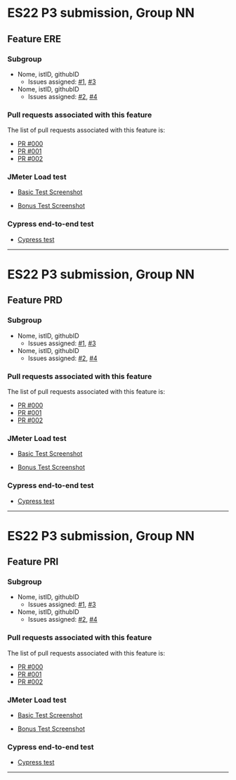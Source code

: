 # ES22 P3 submission, Group NN

## Feature ERE

### Subgroup
 - Nome, istID, githubID
   + Issues assigned: [#1](https://github.com), [#3](https://github.com)
 - Nome, istID, githubID
   + Issues assigned: [#2](https://github.com), [#4](https://github.com)
 
### Pull requests associated with this feature

The list of pull requests associated with this feature is:

 - [PR #000](https://github.com)
 - [PR #001](https://github.com)
 - [PR #002](https://github.com)

### JMeter Load test

- [Basic Test Screenshot](https://github.com/tecnico-softeng-2022/templates/blob/master/sprints/jmeter-snapshot.png)


- [Bonus Test Screenshot](https://github.com/tecnico-softeng-2022/templates/blob/master/sprints/jmeter-snapshot.png)

### Cypress end-to-end test

- [Cypress test](https://github.com)

---

# ES22 P3 submission, Group NN

## Feature PRD

### Subgroup
 - Nome, istID, githubID
   + Issues assigned: [#1](https://github.com), [#3](https://github.com)
 - Nome, istID, githubID
   + Issues assigned: [#2](https://github.com), [#4](https://github.com)
 
### Pull requests associated with this feature

The list of pull requests associated with this feature is:

 - [PR #000](https://github.com)
 - [PR #001](https://github.com)
 - [PR #002](https://github.com)

### JMeter Load test

- [Basic Test Screenshot](https://github.com/tecnico-softeng-2022/templates/blob/master/sprints/jmeter-snapshot.png)


- [Bonus Test Screenshot](https://github.com/tecnico-softeng-2022/templates/blob/master/sprints/jmeter-snapshot.png)

### Cypress end-to-end test

- [Cypress test](https://github.com)

---

# ES22 P3 submission, Group NN

## Feature PRI

### Subgroup
 - Nome, istID, githubID
   + Issues assigned: [#1](https://github.com), [#3](https://github.com)
 - Nome, istID, githubID
   + Issues assigned: [#2](https://github.com), [#4](https://github.com)
 
### Pull requests associated with this feature

The list of pull requests associated with this feature is:

 - [PR #000](https://github.com)
 - [PR #001](https://github.com)
 - [PR #002](https://github.com)

### JMeter Load test

- [Basic Test Screenshot](https://github.com/tecnico-softeng-2022/templates/blob/master/sprints/jmeter-snapshot.png)


- [Bonus Test Screenshot](https://github.com/tecnico-softeng-2022/templates/blob/master/sprints/jmeter-snapshot.png)

### Cypress end-to-end test

- [Cypress test](https://github.com)

---

